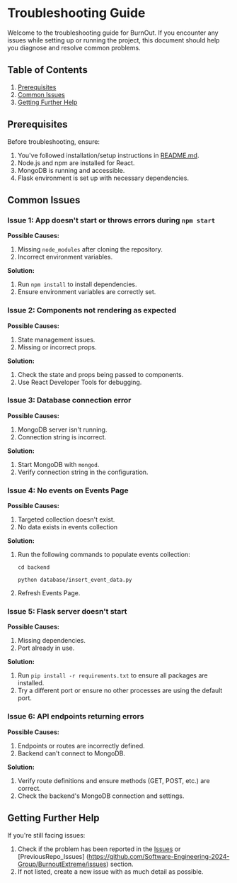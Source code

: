 # Troubleshooting Guide

Welcome to the troubleshooting guide for BurnOut. If you encounter any issues while setting up or running the project, this document should help you diagnose and resolve common problems.

## Table of Contents

1. [Prerequisites](#prerequisites)
2. [Common Issues](#common-issues)
3. [Getting Further Help](#getting-further-help)

## Prerequisites

Before troubleshooting, ensure:

1. You've followed installation/setup instructions in [README.md](./README.md).
2. Node.js and npm are installed for React.
3. MongoDB is running and accessible.
4. Flask environment is set up with necessary dependencies.

## Common Issues

### Issue 1: App doesn't start or throws errors during `npm start`

**Possible Causes:**
1. Missing `node_modules` after cloning the repository.
2. Incorrect environment variables.

**Solution:** 
1. Run `npm install` to install dependencies.
2. Ensure environment variables are correctly set.

### Issue 2: Components not rendering as expected

**Possible Causes:**
1. State management issues.
2. Missing or incorrect props.

**Solution:** 
1. Check the state and props being passed to components.
2. Use React Developer Tools for debugging.

### Issue 3: Database connection error

**Possible Causes:**
1. MongoDB server isn't running.
2. Connection string is incorrect.

**Solution:** 
1. Start MongoDB with `mongod`.
2. Verify connection string in the configuration.

### Issue 4: No events on Events Page

**Possible Causes:**
1. Targeted collection doesn't exist.
2. No data exists in events collection

**Solution:** 
1. Run the following commands to populate events collection:
   
      `cd backend`
  
      `python database/insert_event_data.py`
2. Refresh Events Page. 

### Issue 5: Flask server doesn't start

**Possible Causes:**
1. Missing dependencies.
2. Port already in use.

**Solution:** 
1. Run `pip install -r requirements.txt` to ensure all packages are installed.
2. Try a different port or ensure no other processes are using the default port.

### Issue 6: API endpoints returning errors

**Possible Causes:**
1. Endpoints or routes are incorrectly defined.
2. Backend can't connect to MongoDB.

**Solution:** 
1. Verify route definitions and ensure methods (GET, POST, etc.) are correct.
2. Check the backend's MongoDB connection and settings.

## Getting Further Help

If you're still facing issues:

1. Check if the problem has been reported in the [Issues](https://github.com/SoftwareEngineeringNCSU101/BurnoutExtreme/issues)  or [PreviousRepo_Issues] (https://github.com/Software-Engineering-2024-Group/BurnoutExtreme/issues) section.
2. If not listed, create a new issue with as much detail as possible.

